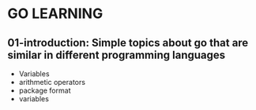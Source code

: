 # GO LEARNING
## 01-introduction: Simple topics about go that are similar in different programming languages 
- Variables 
- arithmetic operators 
- package format
- variables
